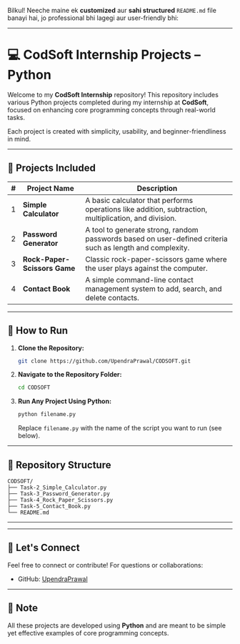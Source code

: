 Bilkul! Neeche maine ek **customized** aur **sahi structured** `README.md` file banayi hai, jo professional bhi lagegi aur user-friendly bhi:

---

# 💻 CodSoft Internship Projects – Python

Welcome to my **CodSoft Internship** repository! This repository includes various Python projects completed during my internship at **CodSoft**, focused on enhancing core programming concepts through real-world tasks.

Each project is created with simplicity, usability, and beginner-friendliness in mind.

---

## 🧠 Projects Included

| # | Project Name                 | Description                                                                                               |
| - | ---------------------------- | --------------------------------------------------------------------------------------------------------- |
| 1 | **Simple Calculator**        | A basic calculator that performs operations like addition, subtraction, multiplication, and division.     |
| 2 | **Password Generator**       | A tool to generate strong, random passwords based on user-defined criteria such as length and complexity. |
| 3 | **Rock-Paper-Scissors Game** | Classic rock-paper-scissors game where the user plays against the computer.                               |
| 4 | **Contact Book**             | A simple command-line contact management system to add, search, and delete contacts.                      |

---

## 🚀 How to Run

1. **Clone the Repository:**

   ```bash
   git clone https://github.com/UpendraPrawal/CODSOFT.git
   ```

2. **Navigate to the Repository Folder:**

   ```bash
   cd CODSOFT
   ```

3. **Run Any Project Using Python:**

   ```bash
   python filename.py
   ```

   Replace `filename.py` with the name of the script you want to run (see below).

---

## 📁 Repository Structure

```
CODSOFT/
├── Task-2_Simple_Calculator.py
├── Task-3_Password_Generator.py
├── Task-4_Rock_Paper_Scissors.py
├── Task-5_Contact_Book.py
└── README.md
```

---

---

## 🤝 Let's Connect

Feel free to connect or contribute! For questions or collaborations:

* GitHub: [UpendraPrawal](https://github.com/UpendraPrawal)

---

## 📌 Note

All these projects are developed using **Python** and are meant to be simple yet effective examples of core programming concepts.

